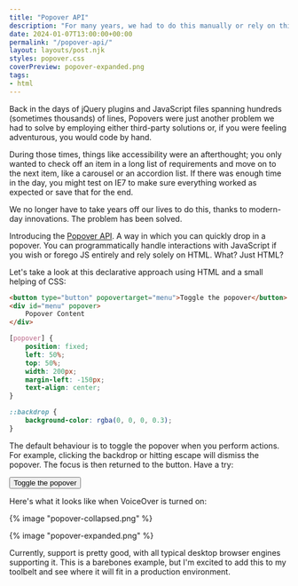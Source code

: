 ```yaml
---
title: "Popover API"
description: "For many years, we had to do this manually or rely on third-party solutions. Now, though, it's a different world."
date: 2024-01-07T13:00:00+00:00
permalink: "/popover-api/"
layout: layouts/post.njk
styles: popover.css
coverPreview: popover-expanded.png
tags:
- html
---
```


Back in the days of jQuery plugins and JavaScript files spanning hundreds (sometimes thousands) of lines, Popovers were just another problem we had to solve by employing either third-party solutions or, if you were feeling adventurous, you would code by hand.

During those times, things like accessibility were an afterthought; you only wanted to check off an item in a long list of requirements and move on to the next item, like a carousel or an accordion list. If there was enough time in the day, you might test on IE7 to make sure everything worked as expected or save that for the end.

We no longer have to take years off our lives to do this, thanks to modern-day innovations. The problem has been solved.

Introducing the [Popover API](https://developer.mozilla.org/en-US/docs/Web/API/Popover_API). A way in which you can quickly drop in a popover. You can programmatically handle interactions with JavaScript if you wish or forego JS entirely and rely solely on HTML. What? Just HTML?

Let's take a look at this declarative approach using HTML and a small helping of CSS:

```html
<button type="button" popovertarget="menu">Toggle the popover</button>
<div id="menu" popover>
    Popover Content
</div>
```

```css
[popover] {
    position: fixed;
    left: 50%;
    top: 50%;
    width: 200px;
    margin-left: -150px;
    text-align: center;
}

::backdrop {
    background-color: rgba(0, 0, 0, 0.3);
}
```

The default behaviour is to toggle the popover when you perform actions. For example, clicking the backdrop or hitting escape will dismiss the popover. The focus is then returned to the button. Have a try:


<div class="c-demo">
    <button type="button" popovertarget="menu">Toggle the popover</button>
    <div id="menu" popover>Popover content</div>
</div>

Here's what it looks like when VoiceOver is turned on:

{% image "popover-collapsed.png" %}

{% image "popover-expanded.png" %}

Currently, support is pretty good, with all typical desktop browser engines supporting it. This is a barebones example, but I'm excited to add this to my toolbelt and see where it will fit in a production environment.
